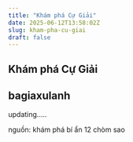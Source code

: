 ```yaml
---
title: "Khám phá Cự Giải"
date: 2025-06-12T13:58:02Z
slug: kham-pha-cu-giai
draft: false
---
```


## Khám phá Cự Giải

## bagiaxulanh

updating.....
 
nguồn: khám phá bí ẩn 12 chòm sao